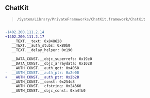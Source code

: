 ## ChatKit

> `/System/Library/PrivateFrameworks/ChatKit.framework/ChatKit`

```diff

-1402.200.111.2.14
+1402.200.111.2.17
   __TEXT.__text: 0x848620
   __TEXT.__auth_stubs: 0x80b0
   __TEXT.__delay_helper: 0x190

   __DATA_CONST.__objc_superrefs: 0x19e0
   __DATA_CONST.__objc_arraydata: 0x1028
   __AUTH_CONST.__auth_got: 0x4068
-  __AUTH_CONST.__auth_ptr: 0x2e00
+  __AUTH_CONST.__auth_ptr: 0x2b28
   __AUTH_CONST.__const: 0x254c8
   __AUTH_CONST.__cfstring: 0x24360
   __AUTH_CONST.__objc_const: 0xa4fb0

```
